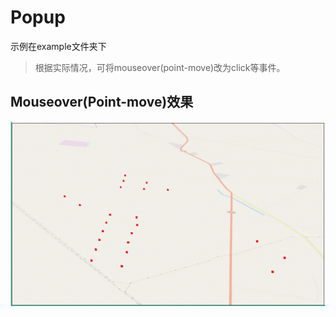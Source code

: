 # Popup
示例在example文件夹下
> 根据实际情况，可将mouseover(point-move)改为click等事件。

## Mouseover(Point-move)效果
![Mouseover(Point-move)效果](./img/mouseOver.gif)